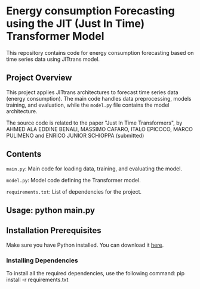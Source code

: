 # Energy consumption Forecasting using the JIT (Just In Time) Transformer Model

This repository contains code for energy consumption forecasting based on time series data using JITtrans model.

## Project Overview

This project applies JITtrans architectures to forecast time series data (energy consumption). 
The main code handles data preprocessing, models training, and evaluation, while the `model.py` file contains the model architecture.

The source code is related to the paper "Just In Time Transformers", by 
AHMED ALA EDDINE BENALI, MASSIMO CAFARO, ITALO EPICOCO, MARCO PULIMENO and ENRICO JUNIOR SCHIOPPA (submitted)

## Contents

`main.py`: Main code for loading data, training, and evaluating the model.

`model.py`: Model code defining the Transformer model.

`requirements.txt`: List of dependencies for the project.

## Usage: python main.py

## Installation Prerequisites

Make sure you have Python installed. You can download it [here](https://www.python.org/downloads/).

### Installing Dependencies

To install all the required dependencies, use the following command:
pip install -r requirements.txt
